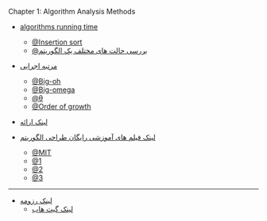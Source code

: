 

Chapter 1: Algorithm Analysis Methods


+ [algorithms running time ]()
  - [@Insertion sort]()
  - [@بررسی حالت های مختلف یک الگوریتم]()
  

+ [مرتبه اجرایی]()
  - [@Big-oh]()
  - [@Big-omega]()
  - [@θ]()
  - [@Order of growth]()




+ [لینک ارائه  ](http://dl1.abrim.ir/Videos/FMP/Algorithm/SZ-980173622-Algorithm.mp4) 


+ [لینک فیلم های آموزشی رایگان طراحی الگوریتم]()
  - [@MIT](https://ocw.mit.edu/courses/electrical-engineering-and-computer-science/6-046j-introduction-to-algorithms-sma-5503-fall-2005/video-lectures/)
  - [@1](http://minidars.ir/videos_categories/algorithm/)
  - [@2](https://www.aparat.com/v/AG6Pu?playlist=455888)
  - [@3](https://www.aparat.com/EhsanYasrebi)

  
----------------------------------------------------------------------------------------------------------


+ [لینک رزومه]( https://saharzeinivand.github.io/)  
  - [لینک گیت هاب](https://github.com/saharzeinivand)

